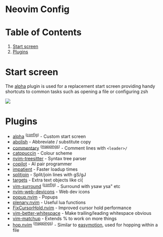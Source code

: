 # Neovim Config

# Table of Contents
1. [Start screen](#start-screen)
1. [Plugins](#plugins)

# Start screen

The [alpha](https://github.com/goolord/alpha-nvim) plugin is used for a replacement start screen providing handy shortcuts to common tasks such as opening a file or configuring zsh

![](https://user-images.githubusercontent.com/11819124/162636293-867adc60-a72f-4a35-afdc-526d49f0dbef.png)

# Plugins

- [alpha](https://github.com/goolord/alpha-nvim) <sup>([config](https://github.com/Rixcy/nvim-lua/blob/main/lua/user/alpha.lua))</sup> - Custom start screen
- [abolish](https://github.com/tpope/vim-abolish) - Abbreviate / substitute copy
- [commentary](https://github.com/tpope/vim-commentary) <sup>([mappings](https://github.com/Rixcy/nvim-lua/blob/main/lua/user/mappings/commentary.lua))</sup> - Comment lines with `<leader>/`
- [catppuccin](https://github.com/catppuccin/nvim) - Colour scheme
- [nvim-treesitter](https://github.com/nvim-treesitter/nvim-treesitter) - Syntax tree parser
- [copilot](https://github.com/github/copilot.vim) - AI pair programmer
- [impatient](https://github.com/lewis6991/impatient.nvim) - Faster loadup times
- [splitjoin](https://github.com/AndrewRadev/splitjoin.vim) - Split/join lines with gS/gJ
- [targets](https://github.com/wellle/targets.vim) - Extra text objects like ci(
- [vim-surround](https://github.com/tpope/vim-surround) <sup>([config](https://github.com/Rixcy/nvim-lua/blob/main/lua/user/surround.lua))</sup> - Surround with ysaw ysa" etc
- [nvim-web-devicons](https://github.com/kyazdani42/nvim-web-devicons) - Web dev icons
- [popup.nvim](https://github.com/nvim-lua/popup.nvim) - Popups
- [plenary.nvim](https://github.com/nvim-lua/plenary.nvim) - Useful lua functions
- [FixCursorHold.nvim](https://github.com/antoinemadec/FixCursorHold.nvim) - Improved cursor hold performance
- [vim-better-whitespace](https://github.com/ntpeters/vim-better-whitespace) - Make trailing/leading whitespace obvious
- [vim-matchup](https://github.com/andymass/vim-matchup) - Extends % to work on more things
- [hop.nvim](https://github.com/phaazon/hop.nvim) <sup>([mappings](https://github.com/Rixcy/nvim-lua/blob/main/lua/user/mappings/hop.lua))</sup> - Similar to [easymotion](https://github.com/easymotion/vim-easymotion), used for hopping within a file

